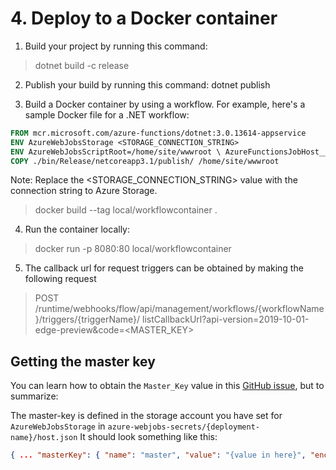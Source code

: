 # 4. Deploy to a Docker container

1. Build your project by running this command:
> dotnet build -c release

2. Publish your build by running this command:
dotnet publish

3. Build a Docker container by using a workflow. For example, here's a sample Docker file for a .NET workflow:
```dockerfile
FROM mcr.microsoft.com/azure-functions/dotnet:3.0.13614-appservice
ENV AzureWebJobsStorage <STORAGE_CONNECTION_STRING>
ENV AzureWebJobsScriptRoot=/home/site/wwwroot \ AzureFunctionsJobHost__Logging__Console__IsEnabled=true
COPY ./bin/Release/netcoreapp3.1/publish/ /home/site/wwwroot
```

Note: Replace the <STORAGE_CONNECTION_STRING> value with the connection string to Azure Storage.

> docker build --tag local/workflowcontainer .

4. Run the container locally:
> docker run -p 8080:80 local/workflowcontainer

5. The callback url for request triggers can be obtained by making the following request
> POST /runtime/webhooks/flow/api/management/workflows/{workflowName}/triggers/{triggerName}/ listCallbackUrl?api-version=2019-10-01-edge-preview&code=<MASTER_KEY>

## Getting the master key

You can learn how to obtain the `Master_Key` value in this [GitHub issue](https://github.com/Azure/azure-functions-docker/issues/84), but to summarize:

The master-key is defined in the storage account you have set for `AzureWebJobsStorage` in `azure-webjobs-secrets/{deployment-name}/host.json` It should look something like this:

```json
{ ... "masterKey": { "name": "master", "value": "{value in here}", "encrypted": false } ... }
```